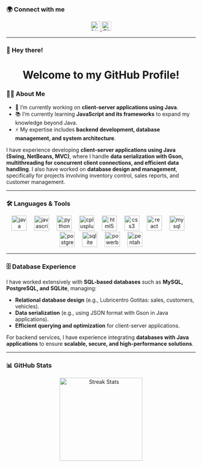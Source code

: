 
### 🌍 Connect with me  
<div align="center">
  <a href="www.linkedin.com/in/brandon-josué-vargas-moreira-77699824b">
    <img src="https://img.shields.io/static/v1?message=LinkedIn&logo=linkedin&label=&color=0077B5&logoColor=white&style=for-the-badge" height="25" alt="LinkedIn" />
  </a>
  <a href="[https://youtube.com/yourchannel](https://github.com/Vargas0421)">
    <img src="https://logos-world.net/wp-content/uploads/2020/11/GitHub-Logo.png" height="25" alt="GitHub" />
  </a>
  
</div>

---

### 👋 Hey there!  
<h1 align="center">Welcome to my GitHub Profile!</h1>

### 👨‍💻 About Me  
- 🔭 I’m currently working on **client-server applications using Java**.  
- 📚 I’m currently learning **JavaScript and its frameworks** to expand my knowledge beyond Java.  
- ⚡ My expertise includes **backend development, database management, and system architecture**.  

I have experience developing **client-server applications using Java (Swing, NetBeans, MVC)**, where I handle **data serialization with Gson, multithreading for concurrent client connections, and efficient data handling**. I also have worked on **database design and management**, specifically for projects involving inventory control, sales reports, and customer management.

---

### 🛠 Languages & Tools  
<div align="center">
  <img src="https://cdn.jsdelivr.net/gh/devicons/devicon/icons/java/java-original-wordmark.svg" height="40" alt="java logo"  />
  <img width="12" />
  <img src="https://cdn.jsdelivr.net/gh/devicons/devicon/icons/javascript/javascript-original.svg" height="40" alt="javascript logo"  />
  <img width="12" />
  <img src="https://cdn.jsdelivr.net/gh/devicons/devicon/icons/python/python-original-wordmark.svg" height="40" alt="python logo"  />
  <img width="12" />
  <img src="https://cdn.jsdelivr.net/gh/devicons/devicon/icons/cplusplus/cplusplus-original.svg" height="40" alt="cplusplus logo"  />
  <img width="12" />
  <img src="https://cdn.jsdelivr.net/gh/devicons/devicon/icons/html5/html5-original-wordmark.svg" height="40" alt="html5 logo"  />
  <img width="12" />
  <img src="https://cdn.jsdelivr.net/gh/devicons/devicon/icons/css3/css3-original-wordmark.svg" height="40" alt="css3 logo"  />
  <img width="12" />
  <img src="https://cdn.jsdelivr.net/gh/devicons/devicon/icons/react/react-original-wordmark.svg" height="40" alt="react logo"  />
  <img width="12" />
  <img src="https://cdn.jsdelivr.net/gh/devicons/devicon/icons/mysql/mysql-original-wordmark.svg" height="40" alt="mysql logo"  />
  <img width="12" />
  <img src="https://cdn.jsdelivr.net/gh/devicons/devicon/icons/postgresql/postgresql-original-wordmark.svg" height="40" alt="postgresql logo"  />
  <img width="12" />
  <img src="https://cdn.jsdelivr.net/gh/devicons/devicon/icons/sqlite/sqlite-original-wordmark.svg" height="40" alt="sqlite logo"  />
  <img width="12" />
  <img src="https://www.vectorlogo.zone/logos/microsoft_powerbi/microsoft_powerbi-icon.svg" height="40" alt="powerbi logo"  />
  <img width="12" />
  <img src="http://carletonsojourner.com/images/Pentaho_Logo.png" height="40" alt="pentaho logo"  />

</div>

---

### 🗄 Database Experience  
I have worked extensively with **SQL-based databases** such as **MySQL, PostgreSQL, and SQLite**, managing:  
- **Relational database design** (e.g., Lubricentro Gotitas: sales, customers, vehicles).  
- **Data serialization** (e.g., using JSON format with Gson in Java applications).  
- **Efficient querying and optimization** for client-server applications.  

For backend services, I have experience integrating **databases with Java applications** to ensure **scalable, secure, and high-performance solutions**.

---

### 📊 GitHub Stats  
<div align="center">
  <img src="https://streak-stats.demolab.com?user=maurodesouza&locale=en&mode=daily&theme=dark&hide_border=false&border_radius=5&order=3" height="220" alt="Streak Stats" />
</div>
